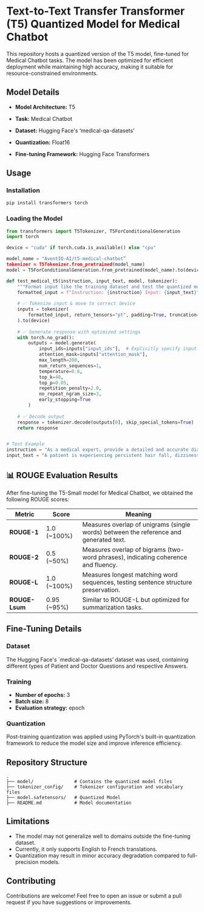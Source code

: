 # Text-to-Text Transfer Transformer (T5) Quantized Model for Medical Chatbot

This repository hosts a quantized version of the T5 model, fine-tuned for Medical Chatbot  tasks. The model has been optimized for efficient deployment while maintaining high accuracy, making it suitable for resource-constrained environments.

## Model Details
- **Model Architecture:** T5  
- **Task:** Medical Chatbot  
- **Dataset:** Hugging Face's ‘medical-qa-datasets’
 
- **Quantization:** Float16
- **Fine-tuning Framework:** Hugging Face Transformers  

## Usage
### Installation
```sh
pip install transformers torch
```

### Loading the Model
```python
from transformers import T5Tokenizer, T5ForConditionalGeneration
import torch

device = "cuda" if torch.cuda.is_available() else "cpu"

model_name = "AventIQ-AI/t5-medical-chatbot”
tokenizer = T5Tokenizer.from_pretrained(model_name)
model = T5ForConditionalGeneration.from_pretrained(model_name).to(device)

def test_medical_t5(instruction, input_text, model, tokenizer):
    """Format input like the training dataset and test the quantized model."""
    formatted_input = f"Instruction: {instruction} Input: {input_text}"
 
    # ✅ Tokenize input & move to correct device
    inputs = tokenizer(
        formatted_input, return_tensors="pt", padding=True, truncation=True, max_length=512
    ).to(device)
 
    # ✅ Generate response with optimized settings
    with torch.no_grad():
        outputs = model.generate(
            input_ids=inputs["input_ids"],  # Explicitly specify input tensor
            attention_mask=inputs["attention_mask"],
            max_length=200,
            num_return_sequences=1,
            temperature=0.6,
            top_k=40,
            top_p=0.85,
            repetition_penalty=2.0,
            no_repeat_ngram_size=3,
            early_stopping=True
        )
 
    # ✅ Decode output
    response = tokenizer.decode(outputs[0], skip_special_tokens=True)
    return response


# Test Example
instruction = "As a medical expert, provide a detailed and accurate diagnosis based on the patient's symptoms."
input_text = "A patient is experiencing persistent hair fall, dizziness, and nausea. What could be the underlying cause and recommended next steps?"
```

## 📊 ROUGE Evaluation Results
After fine-tuning the T5-Small model for Medical Chatbot, we obtained the following ROUGE scores:

| **Metric**  | **Score** | **Meaning**  |
|------------|---------|--------------------------------------------------------------|
| **ROUGE-1**  | 1.0 (~100%) | Measures overlap of unigrams (single words) between the reference and generated text. |
| **ROUGE-2**  | 0.5 (~50%) | Measures overlap of bigrams (two-word phrases), indicating coherence and fluency. |
| **ROUGE-L**  | 1.0 (~100%) | Measures longest matching word sequences, testing sentence structure preservation. |
| **ROUGE-Lsum**  | 0.95 (~95%) | Similar to ROUGE-L but optimized for summarization tasks. |

## Fine-Tuning Details
### Dataset
The Hugging Face's `medical-qa-datasets’ dataset was used, containing different types of Patient and Doctor Questions and respective Answers.

### Training
- **Number of epochs:** 3  
- **Batch size:** 8  
- **Evaluation strategy:** epoch  

### Quantization
Post-training quantization was applied using PyTorch's built-in quantization framework to reduce the model size and improve inference efficiency.

## Repository Structure
```
.
├── model/               # Contains the quantized model files
├── tokenizer_config/    # Tokenizer configuration and vocabulary files
├── model.safetensors/   # Quantized Model
├── README.md            # Model documentation
```

## Limitations
- The model may not generalize well to domains outside the fine-tuning dataset.
- Currently, it only supports English to French translations.
- Quantization may result in minor accuracy degradation compared to full-precision models.

## Contributing
Contributions are welcome! Feel free to open an issue or submit a pull request if you have suggestions or improvements.
